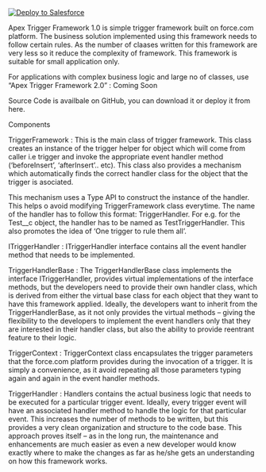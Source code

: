 <a href="https://githubsfdeploy.herokuapp.com">
  <img alt="Deploy to Salesforce"
       src="https://raw.githubusercontent.com/afawcett/githubsfdeploy/master/deploy.png">
</a>
 
 Apex Trigger Framework 1.0 is simple trigger framework built on force.com platform. The business solution implemented using this framework needs to follow certain rules. As the number of claases written for this framework are very less so it reduce the complexity of framework. This framework is suitable for small application only. 

For applications with complex business logic and large no of classes, use “Apex Trigger Framework 2.0” : Coming Soon

Source Code is availbale on GitHub, you can download it or deploy it from here. 

Components

TriggerFramework : This is the main class of trigger framework. This class creates an instance of the trigger helper for object which will come from caller i.e trigger and invoke the appropriate event handler method (‘beforeInsert’, ‘afterInsert’.. etc). This class also provides a mechanism which automatically finds the correct handler class for the object that the trigger is asociated. 

This mechanism uses a Type API to construct the instance of the handler. This helps o avoid modifying TriggerFramework class everytime. The name of the handler has to follow this format: <ObjectName>TriggerHandler. For e.g. for the Test__c object, the handler has to be named as TestTriggerHandler. This also promotes the idea of ‘One trigger to rule them all’.

ITriggerHandler : ITriggerHandler interface contains all the event handler method that needs to be implemented.

TriggerHandlerBase : The TriggerHandlerBase class implements the interface ITriggerHandler, provides virtual implementations of the interface methods, but the developers need to provide their own handler class, which is derived from either the virtual base class for each object that they want to have this framework applied. Ideally, the developers want to inherit from the TriggerHandlerBase, as it not only provides the virtual methods – giving the flexibility to the developers to implement the event handlers only that they are interested in their handler class, but also the ability to provide reentrant feature to their logic.

TriggerContext : TriggerContext class encapsulates the trigger parameters that the force.com platform provides during the invocation of a trigger. It is simply a convenience, as it avoid repeating all those parameters typing again and again in the event handler methods.

<Object>TriggerHandler : Handlers contains the actual business logic that needs to be executed for a particular trigger event. Ideally, every trigger event will have an associated handler method to handle the logic for that particular event. This increases the number of methods to be written, but this provides a very clean organization and structure to the code base. This approach proves itself – as in the long run, the maintenance and enhancements are much easier as even a new developer would know exactly where to make the changes as far as he/she gets an understanding on how this framework works.
